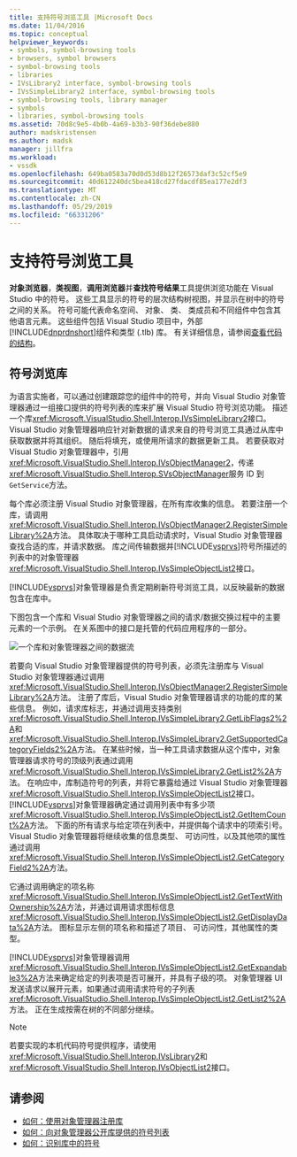 ```yaml
---
title: 支持符号浏览工具 |Microsoft Docs
ms.date: 11/04/2016
ms.topic: conceptual
helpviewer_keywords:
- symbols, symbol-browsing tools
- browsers, symbol browsers
- symbol-browsing tools
- libraries
- IVsLibrary2 interface, symbol-browsing tools
- IVsSimpleLibrary2 interface, symbol-browsing tools
- symbol-browsing tools, library manager
- symbols
- libraries, symbol-browsing tools
ms.assetid: 70d8c9e5-4b0b-4a69-b3b3-90f36debe880
author: madskristensen
ms.author: madsk
manager: jillfra
ms.workload:
- vssdk
ms.openlocfilehash: 649ba0583a70d0d53d8b12f26573daf3c52cf5e9
ms.sourcegitcommit: 40d612240dc5bea418cd27fdacdf85ea177e2df3
ms.translationtype: MT
ms.contentlocale: zh-CN
ms.lasthandoff: 05/29/2019
ms.locfileid: "66331206"
---
```

# <a name="supporting-symbol-browsing-tools"></a>支持符号浏览工具
**对象浏览器**，**类视图**，**调用浏览器**并**查找符号结果**工具提供浏览功能在 Visual Studio 中的符号。 这些工具显示的符号的层次结构树视图，并显示在树中的符号之间的关系。 符号可能代表命名空间、 对象、 类、 类成员和不同组件中包含其他语言元素。 这些组件包括 Visual Studio 项目中，外部[!INCLUDE[dnprdnshort](../../code-quality/includes/dnprdnshort_md.md)]组件和类型 (.tlb) 库。 有关详细信息，请参阅[查看代码的结构](../../ide/viewing-the-structure-of-code.md)。

## <a name="symbol-browsing-libraries"></a>符号浏览库
 为语言实施者，可以通过创建跟踪您的组件中的符号，并向 Visual Studio 对象管理器通过一组接口提供的符号列表的库来扩展 Visual Studio 符号浏览功能。 描述一个库<xref:Microsoft.VisualStudio.Shell.Interop.IVsSimpleLibrary2>接口。 Visual Studio 对象管理器响应针对新数据的请求来自的符号浏览工具通过从库中获取数据并将其组织。 随后将填充，或使用所请求的数据更新工具。 若要获取对 Visual Studio 对象管理器中，引用<xref:Microsoft.VisualStudio.Shell.Interop.IVsObjectManager2>，传递<xref:Microsoft.VisualStudio.Shell.Interop.SVsObjectManager>服务 ID 到`GetService`方法。

 每个库必须注册 Visual Studio 对象管理器，在所有库收集的信息。 若要注册一个库，请调用<xref:Microsoft.VisualStudio.Shell.Interop.IVsObjectManager2.RegisterSimpleLibrary%2A>方法。 具体取决于哪种工具启动请求时，Visual Studio 对象管理器查找合适的库，并请求数据。 库之间传输数据并[!INCLUDE[vsprvs](../../code-quality/includes/vsprvs_md.md)]符号所描述的列表中的对象管理器<xref:Microsoft.VisualStudio.Shell.Interop.IVsSimpleObjectList2>接口。

 [!INCLUDE[vsprvs](../../code-quality/includes/vsprvs_md.md)]对象管理器是负责定期刷新符号浏览工具，以反映最新的数据包含在库中。

 下图包含一个库和 Visual Studio 对象管理器之间的请求/数据交换过程中的主要元素的一个示例。 在关系图中的接口是托管的代码应用程序的一部分。

 ![一个库和对象管理器之间的数据流](../../extensibility/internals/media/callbrowserdiagram.gif "CallBrowserDiagram")

 若要向 Visual Studio 对象管理器提供的符号列表，必须先注册库与 Visual Studio 对象管理器通过调用<xref:Microsoft.VisualStudio.Shell.Interop.IVsObjectManager2.RegisterSimpleLibrary%2A>方法。 注册了库后，Visual Studio 对象管理器请求的功能的库的某些信息。 例如，请求库标志，并通过调用支持类别<xref:Microsoft.VisualStudio.Shell.Interop.IVsSimpleLibrary2.GetLibFlags2%2A>和<xref:Microsoft.VisualStudio.Shell.Interop.IVsSimpleLibrary2.GetSupportedCategoryFields2%2A>方法。 在某些时候，当一种工具请求数据从这个库中，对象管理器请求符号的顶级列表通过调用<xref:Microsoft.VisualStudio.Shell.Interop.IVsSimpleLibrary2.GetList2%2A>方法。 在响应中，库制造符号的列表，并将它暴露给通过 Visual Studio 对象管理器<xref:Microsoft.VisualStudio.Shell.Interop.IVsSimpleObjectList2>接口。 [!INCLUDE[vsprvs](../../code-quality/includes/vsprvs_md.md)]对象管理器确定通过调用列表中有多少项<xref:Microsoft.VisualStudio.Shell.Interop.IVsSimpleObjectList2.GetItemCount%2A>方法。 下面的所有请求与给定项在列表中，并提供每个请求中的项索引号。 Visual Studio 对象管理器将继续收集的信息类型、 可访问性，以及其他项的属性通过调用<xref:Microsoft.VisualStudio.Shell.Interop.IVsSimpleObjectList2.GetCategoryField2%2A>方法。

 它通过调用确定的项名称<xref:Microsoft.VisualStudio.Shell.Interop.IVsSimpleObjectList2.GetTextWithOwnership%2A>方法，并通过调用请求图标信息<xref:Microsoft.VisualStudio.Shell.Interop.IVsSimpleObjectList2.GetDisplayData%2A>方法。 图标显示左侧的项名称和描述了项目、 可访问性，其他属性的类型。

 [!INCLUDE[vsprvs](../../code-quality/includes/vsprvs_md.md)]对象管理器调用<xref:Microsoft.VisualStudio.Shell.Interop.IVsSimpleObjectList2.GetExpandable3%2A>方法来确定给定的列表项是否可展开，并具有子级的项。 对象管理器 UI 发送请求以展开元素，如果通过调用请求符号的子列表<xref:Microsoft.VisualStudio.Shell.Interop.IVsSimpleObjectList2.GetList2%2A>方法。 正在生成按需在树的不同部分继续。

> [!NOTE]
> 若要实现的本机代码符号提供程序，请使用<xref:Microsoft.VisualStudio.Shell.Interop.IVsLibrary2>和<xref:Microsoft.VisualStudio.Shell.Interop.IVsObjectList2>接口。

## <a name="see-also"></a>请参阅
- [如何：使用对象管理器注册库](../../extensibility/internals/how-to-register-a-library-with-the-object-manager.md)
- [如何：向对象管理器公开库提供的符号列表](../../extensibility/internals/how-to-expose-lists-of-symbols-provided-by-the-library-to-the-object-manager.md)
- [如何：识别库中的符号](../../extensibility/internals/how-to-identify-symbols-in-a-library.md)